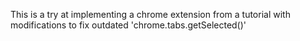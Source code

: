 This is a try at implementing a chrome extension from a tutorial with modifications to fix outdated 'chrome.tabs.getSelected()'